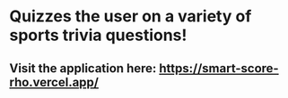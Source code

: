 # Quizzes the user on a variety of sports trivia questions!

## Visit the application here: https://smart-score-rho.vercel.app/
